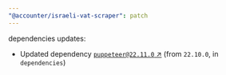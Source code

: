 ```yaml
---
"@accounter/israeli-vat-scraper": patch
---
```

dependencies updates:
  - Updated dependency [`puppeteer@22.11.0` ↗︎](https://www.npmjs.com/package/puppeteer/v/22.11.0) (from `22.10.0`, in `dependencies`)
